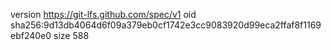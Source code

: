 version https://git-lfs.github.com/spec/v1
oid sha256:9d13db4064d6f09a379eb0cf1742e3cc9083920d99eca2ffaf8f1169ebf240e0
size 588
